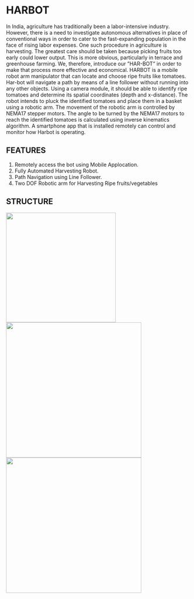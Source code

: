 # HARBOT
In India, agriculture has traditionally been a labor-intensive industry. However, there is a need to investigate autonomous alternatives in place of conventional ways in order to cater to the fast-expanding population in the face of rising labor expenses. One such procedure in agriculture is harvesting. The greatest care should be taken because picking fruits too early could lower output. This is more obvious, particularly in terrace and greenhouse farming. We, therefore, introduce our ”HAR-BOT” in order to make that process more effective and economical. 
HARBOT is a mobile robot arm manipulator that can locate and choose ripe fruits like tomatoes. Har-bot will navigate a path by means of a line follower without running into any other objects. Using a camera module, it should be able to identify ripe tomatoes and determine its spatial coordinates (depth and x-distance). The robot intends to pluck the identified tomatoes and place them in a basket using a robotic arm. The movement of the robotic arm is controlled by NEMA17 stepper motors. The angle to be turned by the NEMA17 motors to reach the identified tomatoes is calculated using inverse kinematics algorithm. A smartphone app that is installed remotely can control and monitor how Harbot is operating.

## FEATURES
1. Remotely access the bot using Mobile Applocation.
2. Fully Automated Harvesting Robot.
3. Path Navigation using Line Follower.
4. Two DOF Robotic arm for Harvesting Ripe fruits/vegetables

## STRUCTURE

<img src = "https://github.com/abhishekbabut/HARBOT/assets/76171622/0988c677-842d-4500-99e2-f0031741f1df" width=300>
<img src = "https://github.com/abhishekbabut/HARBOT/assets/76171622/faa29214-0b18-4921-bb7d-74b33409a45c" width=370>
<img src="https://github.com/abhishekbabut/HARBOT/assets/76171622/f20b0739-7950-41f7-8b73-9dc85a95a108" width=370>
